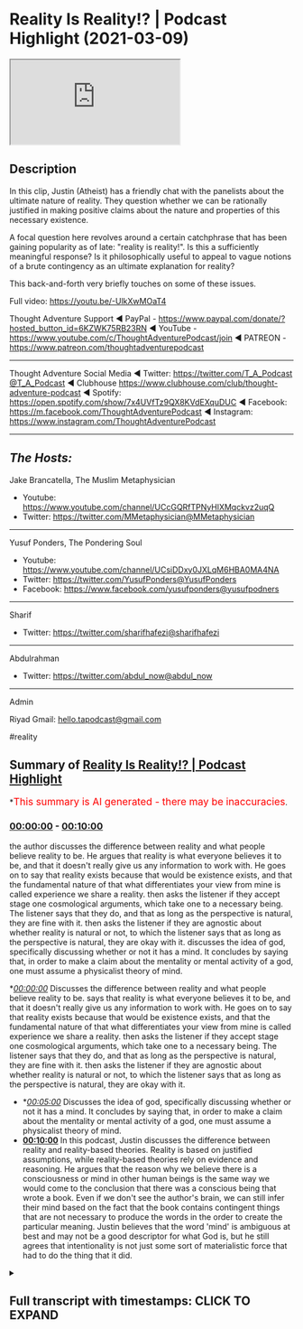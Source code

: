 # Reality Is Reality!? | Podcast Highlight (2021-03-09)

<iframe loading='lazy' src='https://www.youtube.com/embed/KRuUq0dCrmA'></iframe>

## Description

In this clip, Justin (Atheist) has a friendly chat with the panelists about the ultimate nature of reality. They question whether we can be rationally justified in making positive claims about the nature and properties of this necessary existence.

A focal question here revolves around a certain catchphrase that has been gaining popularity as of late: "reality is reality!". Is this a sufficiently meaningful response? Is it philosophically useful to appeal to vague notions of a brute contingency as an ultimate explanation for reality?

This back-and-forth very  briefly touches on some of these issues.

Full video: https://youtu.be/-UlkXwMOaT4 

Thought Adventure Support
◄ PayPal - https://www.paypal.com/donate/?hosted_button_id=6KZWK75RB23RN 
◄ YouTube - https://www.youtube.com/c/ThoughtAdventurePodcast/join
◄ PATREON - https://www.patreon.com/thoughtadventurepodcast
____________________________________________________________________

Thought Adventure Social Media
◄ Twitter: https://twitter.com/T_A_Podcast​​@T_A_Podcast
◄ Clubhouse https://www.clubhouse.com/club/thought-adventure-podcast
◄ Spotify: https://open.spotify.com/show/7x4UVfTz9QX8KVdEXquDUC
◄ Facebook: https://m.facebook.com/ThoughtAdventurePodcast
◄ Instagram: https://www.instagram.com/ThoughtAdventurePodcast​

----------------------------------------------------------------

*The Hosts:*
-------------------
Jake Brancatella, The Muslim Metaphysician

- Youtube: https://www.youtube.com/channel/UCcGQRfTPNyHlXMqckvz2uqQ
- Twitter:  https://twitter.com/MMetaphysician​​@MMetaphysician

-------------------

Yusuf Ponders, The Pondering Soul

- Youtube: https://www.youtube.com/channel/UCsiDDxy0JXLqM6HBA0MA4NA
- Twitter: https://twitter.com/YusufPonders​​@YusufPonders
- Facebook: https://www.facebook.com/yusufponders​@yusufpodners

-------------------

Sharif

- Twitter: https://twitter.com/sharifhafezi​​@sharifhafezi

-------------------

Abdulrahman

- Twitter: https://twitter.com/abdul_now​@abdul_now

-------------------

Admin

Riyad 
Gmail: hello.tapodcast@gmail.com


#reality

## Summary of [Reality Is Reality!? | Podcast Highlight](https://www.youtube.com/watch?v=KRuUq0dCrmA)


*<span style="color:red; font-size:125%">This summary is AI generated - there may be inaccuracies</span>.

### [00:00:00](https://www.youtube.com/watch?v=KRuUq0dCrmA&t=0) - [00:10:00](https://www.youtube.com/watch?v=KRuUq0dCrmA&t=600)

 the author discusses the difference between reality and what people believe reality to be. He argues that reality is what everyone believes it to be, and that it doesn't really give us any information to work with. He goes on to say that reality exists because that would be existence exists, and that the fundamental nature of that what differentiates your view from mine is called experience we share a reality. then asks the listener if they accept stage one cosmological arguments, which take one to a necessary being. The listener says that they do, and that as long as the perspective is natural, they are fine with it. then asks the listener if they are agnostic about whether reality is natural or not, to which the listener says that as long as the perspective is natural, they are okay with it.
 discusses the idea of god, specifically discussing whether or not it has a mind. It concludes by saying that, in order to make a claim about the mentality or mental activity of a god, one must assume a physicalist theory of mind.

**[00:00:00](https://www.youtube.com/watch?v=KRuUq0dCrmA&t=0)* Discusses the difference between reality and what people believe reality to be. says that reality is what everyone believes it to be, and that it doesn't really give us any information to work with. He goes on to say that reality exists because that would be existence exists, and that the fundamental nature of that what differentiates your view from mine is called experience we share a reality. then asks the listener if they accept stage one cosmological arguments, which take one to a necessary being. The listener says that they do, and that as long as the perspective is natural, they are fine with it. then asks the listener if they are agnostic about whether reality is natural or not, to which the listener says that as long as the perspective is natural, they are okay with it.
* **[00:05:00](https://www.youtube.com/watch?v=KRuUq0dCrmA&t=300)* Discusses the idea of god, specifically discussing whether or not it has a mind. It concludes by saying that, in order to make a claim about the mentality or mental activity of a god, one must assume a physicalist theory of mind.
* **[00:10:00](https://www.youtube.com/watch?v=KRuUq0dCrmA&t=600)** In this podcast, Justin discusses the difference between reality and reality-based theories. Reality is based on justified assumptions, while reality-based theories rely on evidence and reasoning. He argues that the reason why we believe there is a consciousness or mind in other human beings is the same way we would come to the conclusion that there was a conscious being that wrote a book. Even if we don't see the author's brain, we can still infer their mind based on the fact that the book contains contingent things that are not necessary to produce the words in the order to create the particular meaning. Justin believes that the word 'mind' is ambiguous at best and may not be a good descriptor for what God is, but he still agrees that intentionality is not just some sort of materialistic force that had to do the thing that it did.

<details><summary><h2>Full transcript with timestamps: CLICK TO EXPAND</h2></summary>

[0:00:10](https://youtu.be/KRuUq0dCrmA?t=10) i guess the point is justin the theist  
[0:00:12](https://youtu.be/KRuUq0dCrmA?t=12) believes in a reality  
[0:00:13](https://youtu.be/KRuUq0dCrmA?t=13) you believe in a reality too so the  
[0:00:15](https://youtu.be/KRuUq0dCrmA?t=15) label reality is quite meaningless i  
[0:00:17](https://youtu.be/KRuUq0dCrmA?t=17) mean  
[0:00:17](https://youtu.be/KRuUq0dCrmA?t=17) we're talking about what the nature of  
[0:00:18](https://youtu.be/KRuUq0dCrmA?t=18) reality is if you're saying reality is  
[0:00:21](https://youtu.be/KRuUq0dCrmA?t=21) what  
[0:00:21](https://youtu.be/KRuUq0dCrmA?t=21) while we agree well we can get very  
[0:00:24](https://youtu.be/KRuUq0dCrmA?t=24) conversation about what what makes god  
[0:00:28](https://youtu.be/KRuUq0dCrmA?t=28) like what what are the  
[0:00:29](https://youtu.be/KRuUq0dCrmA?t=29) compartmentalization like what are  
[0:00:31](https://youtu.be/KRuUq0dCrmA?t=31) what contains what god is  
[0:00:35](https://youtu.be/KRuUq0dCrmA?t=35) well it contains what your reality is  
[0:00:37](https://youtu.be/KRuUq0dCrmA?t=37) like we can't break this down anymore  
[0:00:39](https://youtu.be/KRuUq0dCrmA?t=39) we're already at the most fundamental  
[0:00:40](https://youtu.be/KRuUq0dCrmA?t=40) level  
[0:00:41](https://youtu.be/KRuUq0dCrmA?t=41) so it would be irrelevant for me to keep  
[0:00:43](https://youtu.be/KRuUq0dCrmA?t=43) asking you questions about what makes up  
[0:00:45](https://youtu.be/KRuUq0dCrmA?t=45) that or  
[0:00:45](https://youtu.be/KRuUq0dCrmA?t=45) what makes up that so that's what i'm  
[0:00:48](https://youtu.be/KRuUq0dCrmA?t=48) saying with reality there is no more  
[0:00:50](https://youtu.be/KRuUq0dCrmA?t=50) breaking it down that is it  
[0:00:52](https://youtu.be/KRuUq0dCrmA?t=52) are you are you like are you saying that  
[0:00:54](https://youtu.be/KRuUq0dCrmA?t=54) you're agnostic about what reality is it  
[0:00:56](https://youtu.be/KRuUq0dCrmA?t=56) could be god it could be otherwise in  
[0:00:58](https://youtu.be/KRuUq0dCrmA?t=58) that reality it could be totally wrong  
[0:01:00](https://youtu.be/KRuUq0dCrmA?t=60) you guys could be right no but it's not  
[0:01:02](https://youtu.be/KRuUq0dCrmA?t=62) that you're right or wrong you're it's  
[0:01:03](https://youtu.be/KRuUq0dCrmA?t=63) that you're not really making a positive  
[0:01:05](https://youtu.be/KRuUq0dCrmA?t=65) claim because the word reality  
[0:01:06](https://youtu.be/KRuUq0dCrmA?t=66) isn't really useful as and it doesn't  
[0:01:09](https://youtu.be/KRuUq0dCrmA?t=69) really give us any information to work  
[0:01:11](https://youtu.be/KRuUq0dCrmA?t=71) with  
[0:01:12](https://youtu.be/KRuUq0dCrmA?t=72) it's reality everybody believes reality  
[0:01:14](https://youtu.be/KRuUq0dCrmA?t=74) exists but what  
[0:01:16](https://youtu.be/KRuUq0dCrmA?t=76) what's the nature of the reality you're  
[0:01:17](https://youtu.be/KRuUq0dCrmA?t=77) talking about i don't even get the  
[0:01:19](https://youtu.be/KRuUq0dCrmA?t=79) question  
[0:01:20](https://youtu.be/KRuUq0dCrmA?t=80) reality exists because that would be  
[0:01:22](https://youtu.be/KRuUq0dCrmA?t=82) existence exists  
[0:01:23](https://youtu.be/KRuUq0dCrmA?t=83) okay fine so there is existence and we  
[0:01:25](https://youtu.be/KRuUq0dCrmA?t=85) agree but what we're talking about is  
[0:01:27](https://youtu.be/KRuUq0dCrmA?t=87) the fundamental nature of that what  
[0:01:29](https://youtu.be/KRuUq0dCrmA?t=89) differentiates your view  
[0:01:31](https://youtu.be/KRuUq0dCrmA?t=91) from mine that's called experience we  
[0:01:34](https://youtu.be/KRuUq0dCrmA?t=94) share a reality we have different  
[0:01:35](https://youtu.be/KRuUq0dCrmA?t=95) experiences  
[0:01:36](https://youtu.be/KRuUq0dCrmA?t=96) no he's asking what's the ontological  
[0:01:38](https://youtu.be/KRuUq0dCrmA?t=98) difference  
[0:01:39](https://youtu.be/KRuUq0dCrmA?t=99) yeah what you're describing so what  
[0:01:42](https://youtu.be/KRuUq0dCrmA?t=102) you're describing that's different  
[0:01:45](https://youtu.be/KRuUq0dCrmA?t=105) it seems like you're saying you're it  
[0:01:46](https://youtu.be/KRuUq0dCrmA?t=106) seems like you're giving an ultimate  
[0:01:48](https://youtu.be/KRuUq0dCrmA?t=108) ultimate account i know you're not being  
[0:01:50](https://youtu.be/KRuUq0dCrmA?t=110) detailed about it but you're saying just  
[0:01:52](https://youtu.be/KRuUq0dCrmA?t=112) the ultimate uh explanation for what  
[0:01:55](https://youtu.be/KRuUq0dCrmA?t=115) exists or for contingent  
[0:01:57](https://youtu.be/KRuUq0dCrmA?t=117) reality is reality and i think  
[0:02:00](https://youtu.be/KRuUq0dCrmA?t=120) being charitable uh to you and sure i  
[0:02:03](https://youtu.be/KRuUq0dCrmA?t=123) would interpret that as like you're  
[0:02:04](https://youtu.be/KRuUq0dCrmA?t=124) saying there is a fundamental layer of  
[0:02:07](https://youtu.be/KRuUq0dCrmA?t=127) reality that  
[0:02:08](https://youtu.be/KRuUq0dCrmA?t=128) accounts for reality uh  
[0:02:11](https://youtu.be/KRuUq0dCrmA?t=131) i think i mean that would be a better  
[0:02:12](https://youtu.be/KRuUq0dCrmA?t=132) interpretation reality is reality though  
[0:02:16](https://youtu.be/KRuUq0dCrmA?t=136) but that's the point that's that's  
[0:02:17](https://youtu.be/KRuUq0dCrmA?t=137) exactly why the word reality isn't very  
[0:02:19](https://youtu.be/KRuUq0dCrmA?t=139) useful here i don't know what you mean  
[0:02:20](https://youtu.be/KRuUq0dCrmA?t=140) by it  
[0:02:21](https://youtu.be/KRuUq0dCrmA?t=141) do you just mean like the the material  
[0:02:24](https://youtu.be/KRuUq0dCrmA?t=144) world  
[0:02:25](https://youtu.be/KRuUq0dCrmA?t=145) no the material world is what's  
[0:02:27](https://youtu.be/KRuUq0dCrmA?t=147) contained within reality  
[0:02:29](https://youtu.be/KRuUq0dCrmA?t=149) like for example if we were to talk  
[0:02:30](https://youtu.be/KRuUq0dCrmA?t=150) about the universe well every  
[0:02:32](https://youtu.be/KRuUq0dCrmA?t=152) most people believe and i disagree with  
[0:02:34](https://youtu.be/KRuUq0dCrmA?t=154) it that everything is the universe  
[0:02:36](https://youtu.be/KRuUq0dCrmA?t=156) that this table is part of the universe  
[0:02:39](https://youtu.be/KRuUq0dCrmA?t=159) i would disagree  
[0:02:40](https://youtu.be/KRuUq0dCrmA?t=160) this table that the phone's sitting on  
[0:02:43](https://youtu.be/KRuUq0dCrmA?t=163) is  
[0:02:44](https://youtu.be/KRuUq0dCrmA?t=164) a containment of the universe the  
[0:02:46](https://youtu.be/KRuUq0dCrmA?t=166) universe  
[0:02:47](https://youtu.be/KRuUq0dCrmA?t=167) if i was to walk into a room and go to a  
[0:02:49](https://youtu.be/KRuUq0dCrmA?t=169) bookshelf  
[0:02:50](https://youtu.be/KRuUq0dCrmA?t=170) and pick up a book i'm not going to say  
[0:02:52](https://youtu.be/KRuUq0dCrmA?t=172) that i'm going to read the room  
[0:02:53](https://youtu.be/KRuUq0dCrmA?t=173) i'm going to say i'm going to read the  
[0:02:54](https://youtu.be/KRuUq0dCrmA?t=174) book because the book was not part of  
[0:02:56](https://youtu.be/KRuUq0dCrmA?t=176) the room  
[0:02:57](https://youtu.be/KRuUq0dCrmA?t=177) the book and the table are both within  
[0:03:00](https://youtu.be/KRuUq0dCrmA?t=180) the universe or within the room  
[0:03:02](https://youtu.be/KRuUq0dCrmA?t=182) and the universe is within reality  
[0:03:06](https://youtu.be/KRuUq0dCrmA?t=186) yeah now now i know what the room is but  
[0:03:08](https://youtu.be/KRuUq0dCrmA?t=188) what's reality  
[0:03:11](https://youtu.be/KRuUq0dCrmA?t=191) existence so do but then that's because  
[0:03:14](https://youtu.be/KRuUq0dCrmA?t=194) reality is sort of synonymous with  
[0:03:16](https://youtu.be/KRuUq0dCrmA?t=196) existence so then this becomes a  
[0:03:18](https://youtu.be/KRuUq0dCrmA?t=198) tautology again i i just don't get it  
[0:03:20](https://youtu.be/KRuUq0dCrmA?t=200) yeah because you can't break it down  
[0:03:22](https://youtu.be/KRuUq0dCrmA?t=202) anymore and that's what i've said  
[0:03:23](https://youtu.be/KRuUq0dCrmA?t=203) multiple times and we're still here  
[0:03:24](https://youtu.be/KRuUq0dCrmA?t=204) trying to break it down  
[0:03:26](https://youtu.be/KRuUq0dCrmA?t=206) i don't know but the point is you  
[0:03:27](https://youtu.be/KRuUq0dCrmA?t=207) haven't given any kind of useful  
[0:03:29](https://youtu.be/KRuUq0dCrmA?t=209) information  
[0:03:30](https://youtu.be/KRuUq0dCrmA?t=210) to break down you're just you're just  
[0:03:32](https://youtu.be/KRuUq0dCrmA?t=212) saying is it space and time  
[0:03:34](https://youtu.be/KRuUq0dCrmA?t=214) do you mean no no no space space time  
[0:03:37](https://youtu.be/KRuUq0dCrmA?t=217) and matter  
[0:03:38](https://youtu.be/KRuUq0dCrmA?t=218) and experience derives from reality  
[0:03:40](https://youtu.be/KRuUq0dCrmA?t=220) which is the uncaused cause the very  
[0:03:42](https://youtu.be/KRuUq0dCrmA?t=222) fundamental  
[0:03:43](https://youtu.be/KRuUq0dCrmA?t=223) the fundamental thing the causal  
[0:03:45](https://youtu.be/KRuUq0dCrmA?t=225) principle is reality  
[0:03:46](https://youtu.be/KRuUq0dCrmA?t=226) okay perfect so you agree in a necessary  
[0:03:48](https://youtu.be/KRuUq0dCrmA?t=228) foundation of reality so  
[0:03:50](https://youtu.be/KRuUq0dCrmA?t=230) let's just cut to the chase you accept  
[0:03:53](https://youtu.be/KRuUq0dCrmA?t=233) stage one cosmological arguments there  
[0:03:55](https://youtu.be/KRuUq0dCrmA?t=235) is a necessary foundation of reality  
[0:03:58](https://youtu.be/KRuUq0dCrmA?t=238) now can we ask any questions about that  
[0:04:01](https://youtu.be/KRuUq0dCrmA?t=241) nature or are you are you are you saying  
[0:04:03](https://youtu.be/KRuUq0dCrmA?t=243) there is a  
[0:04:04](https://youtu.be/KRuUq0dCrmA?t=244) fundamental nature of reality but i  
[0:04:06](https://youtu.be/KRuUq0dCrmA?t=246) can't say anything about it i just don't  
[0:04:08](https://youtu.be/KRuUq0dCrmA?t=248) know what it is  
[0:04:08](https://youtu.be/KRuUq0dCrmA?t=248) well i i i'm not you said before okay so  
[0:04:11](https://youtu.be/KRuUq0dCrmA?t=251) we've already accepted the  
[0:04:13](https://youtu.be/KRuUq0dCrmA?t=253) the kalam is that what you said stage  
[0:04:16](https://youtu.be/KRuUq0dCrmA?t=256) one which is basically takes you  
[0:04:18](https://youtu.be/KRuUq0dCrmA?t=258) to a necessary being basically necessary  
[0:04:20](https://youtu.be/KRuUq0dCrmA?t=260) existence doesn't have to be god  
[0:04:22](https://youtu.be/KRuUq0dCrmA?t=262) stage two stage two of these arguments  
[0:04:25](https://youtu.be/KRuUq0dCrmA?t=265) is when we ask  
[0:04:26](https://youtu.be/KRuUq0dCrmA?t=266) further questions and try to identify  
[0:04:28](https://youtu.be/KRuUq0dCrmA?t=268) whether it's god or not but  
[0:04:30](https://youtu.be/KRuUq0dCrmA?t=270) so you accept stage one cosmological  
[0:04:31](https://youtu.be/KRuUq0dCrmA?t=271) arguments and  
[0:04:33](https://youtu.be/KRuUq0dCrmA?t=273) you're saying there is a fundamental  
[0:04:34](https://youtu.be/KRuUq0dCrmA?t=274) nature now i think the next question  
[0:04:35](https://youtu.be/KRuUq0dCrmA?t=275) would be can we say  
[0:04:37](https://youtu.be/KRuUq0dCrmA?t=277) anything about that fundamental nature  
[0:04:38](https://youtu.be/KRuUq0dCrmA?t=278) of reality is it natural  
[0:04:41](https://youtu.be/KRuUq0dCrmA?t=281) you don't think so you're so are you are  
[0:04:43](https://youtu.be/KRuUq0dCrmA?t=283) you are you agnostic about it in the  
[0:04:45](https://youtu.be/KRuUq0dCrmA?t=285) sense that it could  
[0:04:46](https://youtu.be/KRuUq0dCrmA?t=286) literally be god or something natural or  
[0:04:49](https://youtu.be/KRuUq0dCrmA?t=289) just literally anything um yes  
[0:04:52](https://youtu.be/KRuUq0dCrmA?t=292) as long as as long as the perspective  
[0:05:02](https://youtu.be/KRuUq0dCrmA?t=302) certain things about it yeah because  
[0:05:04](https://youtu.be/KRuUq0dCrmA?t=304) because sharif is asking him whether it  
[0:05:06](https://youtu.be/KRuUq0dCrmA?t=306) could be a trinity and he said no so i  
[0:05:08](https://youtu.be/KRuUq0dCrmA?t=308) guess you can say certain things about  
[0:05:09](https://youtu.be/KRuUq0dCrmA?t=309) it  
[0:05:10](https://youtu.be/KRuUq0dCrmA?t=310) i mean even in the negative sense in the  
[0:05:12](https://youtu.be/KRuUq0dCrmA?t=312) negative yeah in a positive sense you  
[0:05:14](https://youtu.be/KRuUq0dCrmA?t=314) could say that yeah in the negative  
[0:05:16](https://youtu.be/KRuUq0dCrmA?t=316) sense you could say it couldn't be this  
[0:05:17](https://youtu.be/KRuUq0dCrmA?t=317) because of this reason you can rule  
[0:05:19](https://youtu.be/KRuUq0dCrmA?t=319) things out polytheism yeah you can rule  
[0:05:21](https://youtu.be/KRuUq0dCrmA?t=321) any polytheistic  
[0:05:23](https://youtu.be/KRuUq0dCrmA?t=323) or tri-theistic or trinitarian view  
[0:05:26](https://youtu.be/KRuUq0dCrmA?t=326) of a god you can rule those out right  
[0:05:28](https://youtu.be/KRuUq0dCrmA?t=328) out of the way  
[0:05:32](https://youtu.be/KRuUq0dCrmA?t=332) well let me give you a positive claim  
[0:05:33](https://youtu.be/KRuUq0dCrmA?t=333) that you would agree with  
[0:05:35](https://youtu.be/KRuUq0dCrmA?t=335) it is  
[0:05:38](https://youtu.be/KRuUq0dCrmA?t=338) it has causal power that's a positive  
[0:05:40](https://youtu.be/KRuUq0dCrmA?t=340) claim would you agree that it has causal  
[0:05:42](https://youtu.be/KRuUq0dCrmA?t=342) power  
[0:05:42](https://youtu.be/KRuUq0dCrmA?t=342) it has causal power the ability  
[0:05:46](https://youtu.be/KRuUq0dCrmA?t=346) or at least not power to sustain the  
[0:05:48](https://youtu.be/KRuUq0dCrmA?t=348) world because it is the foundation  
[0:05:50](https://youtu.be/KRuUq0dCrmA?t=350) yes yes yes yes that is we can say some  
[0:05:53](https://youtu.be/KRuUq0dCrmA?t=353) things right so it  
[0:05:54](https://youtu.be/KRuUq0dCrmA?t=354) has causal power it has it's source of  
[0:05:57](https://youtu.be/KRuUq0dCrmA?t=357) power  
[0:05:59](https://youtu.be/KRuUq0dCrmA?t=359) right so we can make some positive  
[0:06:01](https://youtu.be/KRuUq0dCrmA?t=361) claims about it now i think  
[0:06:03](https://youtu.be/KRuUq0dCrmA?t=363) the fundamental question here will be  
[0:06:06](https://youtu.be/KRuUq0dCrmA?t=366) how far can we go not far enough to say  
[0:06:10](https://youtu.be/KRuUq0dCrmA?t=370) that there's a  
[0:06:11](https://youtu.be/KRuUq0dCrmA?t=371) mind that exists outside of a physical  
[0:06:13](https://youtu.be/KRuUq0dCrmA?t=373) brain how far  
[0:06:15](https://youtu.be/KRuUq0dCrmA?t=375) how far do you need to go to say that  
[0:06:17](https://youtu.be/KRuUq0dCrmA?t=377) there are other minds i know you don't  
[0:06:19](https://youtu.be/KRuUq0dCrmA?t=379) like this question but  
[0:06:20](https://youtu.be/KRuUq0dCrmA?t=380) because um there are other minds i  
[0:06:22](https://youtu.be/KRuUq0dCrmA?t=382) thought we were talking about god  
[0:06:24](https://youtu.be/KRuUq0dCrmA?t=384) no because the question is related  
[0:06:26](https://youtu.be/KRuUq0dCrmA?t=386) you're saying you can't make a claim  
[0:06:28](https://youtu.be/KRuUq0dCrmA?t=388) about it that it has  
[0:06:29](https://youtu.be/KRuUq0dCrmA?t=389) a mind because for some reason we  
[0:06:32](https://youtu.be/KRuUq0dCrmA?t=392) couldn't possibly investigate that  
[0:06:34](https://youtu.be/KRuUq0dCrmA?t=394) but by that same logic you couldn't  
[0:06:36](https://youtu.be/KRuUq0dCrmA?t=396) investigate whether i had a mind  
[0:06:38](https://youtu.be/KRuUq0dCrmA?t=398) but yeah but now we're shifting the goal  
[0:06:39](https://youtu.be/KRuUq0dCrmA?t=399) post now i'm talking about something  
[0:06:41](https://youtu.be/KRuUq0dCrmA?t=401) else  
[0:06:41](https://youtu.be/KRuUq0dCrmA?t=401) no i'm just i'm just it's the stage so  
[0:06:44](https://youtu.be/KRuUq0dCrmA?t=404) if you you can  
[0:06:45](https://youtu.be/KRuUq0dCrmA?t=405) for example if it's possible to  
[0:06:47](https://youtu.be/KRuUq0dCrmA?t=407) acknowledge the existence of other minds  
[0:06:49](https://youtu.be/KRuUq0dCrmA?t=409) i i'm a mind then yeah that's the  
[0:06:52](https://youtu.be/KRuUq0dCrmA?t=412) necessary step in order to be able to  
[0:06:54](https://youtu.be/KRuUq0dCrmA?t=414) even say  
[0:06:55](https://youtu.be/KRuUq0dCrmA?t=415) that there's this ultimate mind do you  
[0:06:57](https://youtu.be/KRuUq0dCrmA?t=417) do you have a  
[0:06:58](https://youtu.be/KRuUq0dCrmA?t=418) guess what i'm asking justin just just  
[0:06:59](https://youtu.be/KRuUq0dCrmA?t=419) to clarify just to clarify what i'm  
[0:07:01](https://youtu.be/KRuUq0dCrmA?t=421) asking basically is  
[0:07:02](https://youtu.be/KRuUq0dCrmA?t=422) what is it about this fundamental layer  
[0:07:05](https://youtu.be/KRuUq0dCrmA?t=425) of reality  
[0:07:07](https://youtu.be/KRuUq0dCrmA?t=427) that uh is so different about  
[0:07:10](https://youtu.be/KRuUq0dCrmA?t=430) uh that is so different in the sense  
[0:07:13](https://youtu.be/KRuUq0dCrmA?t=433) that we couldn't possibly  
[0:07:15](https://youtu.be/KRuUq0dCrmA?t=435) attribute a mind to it while you could  
[0:07:17](https://youtu.be/KRuUq0dCrmA?t=437) attribute a mind to me it's the brain  
[0:07:19](https://youtu.be/KRuUq0dCrmA?t=439) yes you have a physical brain we have  
[0:07:22](https://youtu.be/KRuUq0dCrmA?t=442) never ever demonstrated a mind existing  
[0:07:24](https://youtu.be/KRuUq0dCrmA?t=444) outside of a physical brain  
[0:07:26](https://youtu.be/KRuUq0dCrmA?t=446) of some sort justice  
[0:07:29](https://youtu.be/KRuUq0dCrmA?t=449) justin did you come to the conclusion  
[0:07:30](https://youtu.be/KRuUq0dCrmA?t=450) that abdulrahman is a physical brain and  
[0:07:32](https://youtu.be/KRuUq0dCrmA?t=452) therefore a mind because you saw his  
[0:07:33](https://youtu.be/KRuUq0dCrmA?t=453) brain  
[0:07:34](https://youtu.be/KRuUq0dCrmA?t=454) i'm agnostic on that  
[0:07:37](https://youtu.be/KRuUq0dCrmA?t=457) but you have to assume a physicalist  
[0:07:40](https://youtu.be/KRuUq0dCrmA?t=460) theory of mind in order  
[0:07:41](https://youtu.be/KRuUq0dCrmA?t=461) to actually definitively make the claim  
[0:07:43](https://youtu.be/KRuUq0dCrmA?t=463) that something with the mind has to have  
[0:07:45](https://youtu.be/KRuUq0dCrmA?t=465) a brain i mean no but i'm not  
[0:07:48](https://youtu.be/KRuUq0dCrmA?t=468) so so i'm not making a positive claim in  
[0:07:51](https://youtu.be/KRuUq0dCrmA?t=471) the sense that that is true i'm saying  
[0:07:52](https://youtu.be/KRuUq0dCrmA?t=472) that using induction  
[0:07:54](https://youtu.be/KRuUq0dCrmA?t=474) all that we've ever been able to do is  
[0:07:56](https://youtu.be/KRuUq0dCrmA?t=476) see that  
[0:07:57](https://youtu.be/KRuUq0dCrmA?t=477) minds exist within physical brains at  
[0:07:59](https://youtu.be/KRuUq0dCrmA?t=479) the intelligence level that we're  
[0:08:00](https://youtu.be/KRuUq0dCrmA?t=480) speaking of right now  
[0:08:01](https://youtu.be/KRuUq0dCrmA?t=481) we could say plants you know there's  
[0:08:03](https://youtu.be/KRuUq0dCrmA?t=483) certain trees that stop growing acorns  
[0:08:05](https://youtu.be/KRuUq0dCrmA?t=485) when they have an infestation of  
[0:08:06](https://youtu.be/KRuUq0dCrmA?t=486) squirrels to get the squirrels to go  
[0:08:08](https://youtu.be/KRuUq0dCrmA?t=488) away  
[0:08:08](https://youtu.be/KRuUq0dCrmA?t=488) they move to other trees and then they  
[0:08:10](https://youtu.be/KRuUq0dCrmA?t=490) start growing stuff again they don't  
[0:08:11](https://youtu.be/KRuUq0dCrmA?t=491) have a physical  
[0:08:12](https://youtu.be/KRuUq0dCrmA?t=492) brain but when we're talking about an  
[0:08:14](https://youtu.be/KRuUq0dCrmA?t=494) intelligence of some sort like  
[0:08:16](https://youtu.be/KRuUq0dCrmA?t=496) like we have or something that would be  
[0:08:17](https://youtu.be/KRuUq0dCrmA?t=497) more intelligent than us  
[0:08:19](https://youtu.be/KRuUq0dCrmA?t=499) as an i.e a god i've never seen a brain  
[0:08:23](https://youtu.be/KRuUq0dCrmA?t=503) out or a mind outside of a physical  
[0:08:25](https://youtu.be/KRuUq0dCrmA?t=505) brain no i'm  
[0:08:26](https://youtu.be/KRuUq0dCrmA?t=506) see i'm not trying to argue like about  
[0:08:28](https://youtu.be/KRuUq0dCrmA?t=508) like the philosophy of mind with you and  
[0:08:30](https://youtu.be/KRuUq0dCrmA?t=510) how we come to these conclusions i'm  
[0:08:31](https://youtu.be/KRuUq0dCrmA?t=511) trying to say in order to  
[0:08:32](https://youtu.be/KRuUq0dCrmA?t=512) to to say what you're saying you have to  
[0:08:35](https://youtu.be/KRuUq0dCrmA?t=515) assume  
[0:08:36](https://youtu.be/KRuUq0dCrmA?t=516) i okay not assume in the sense that you  
[0:08:38](https://youtu.be/KRuUq0dCrmA?t=518) don't have reasons for it but you have  
[0:08:39](https://youtu.be/KRuUq0dCrmA?t=519) to  
[0:08:40](https://youtu.be/KRuUq0dCrmA?t=520) bring to the table a physicalist  
[0:08:42](https://youtu.be/KRuUq0dCrmA?t=522) reductionist theory of mind  
[0:08:44](https://youtu.be/KRuUq0dCrmA?t=524) that you know says that only things with  
[0:08:48](https://youtu.be/KRuUq0dCrmA?t=528) brains can have  
[0:08:49](https://youtu.be/KRuUq0dCrmA?t=529) minds right that's your line of  
[0:08:51](https://youtu.be/KRuUq0dCrmA?t=531) reasoning  
[0:08:52](https://youtu.be/KRuUq0dCrmA?t=532) which is the reason you're saying we  
[0:08:54](https://youtu.be/KRuUq0dCrmA?t=534) can't say anything  
[0:08:55](https://youtu.be/KRuUq0dCrmA?t=535) with regard to the mentality or the  
[0:08:58](https://youtu.be/KRuUq0dCrmA?t=538) mental activity of  
[0:09:00](https://youtu.be/KRuUq0dCrmA?t=540) the fundamental nature of reality but if  
[0:09:02](https://youtu.be/KRuUq0dCrmA?t=542) i have a different  
[0:09:03](https://youtu.be/KRuUq0dCrmA?t=543) understanding or if i come from with  
[0:09:05](https://youtu.be/KRuUq0dCrmA?t=545) from from a different  
[0:09:07](https://youtu.be/KRuUq0dCrmA?t=547) philosophy of mind then  
[0:09:10](https://youtu.be/KRuUq0dCrmA?t=550) maybe i could say something else maybe  
[0:09:12](https://youtu.be/KRuUq0dCrmA?t=552) based on the criteria that i put  
[0:09:14](https://youtu.be/KRuUq0dCrmA?t=554) for what counts for something that has  
[0:09:16](https://youtu.be/KRuUq0dCrmA?t=556) mental activity  
[0:09:17](https://youtu.be/KRuUq0dCrmA?t=557) is very different from your physicalist  
[0:09:19](https://youtu.be/KRuUq0dCrmA?t=559) account and on that basis i can make a  
[0:09:21](https://youtu.be/KRuUq0dCrmA?t=561) claim  
[0:09:22](https://youtu.be/KRuUq0dCrmA?t=562) about the fundamental age of reality  
[0:09:24](https://youtu.be/KRuUq0dCrmA?t=564) maybe sure but how much more baggage  
[0:09:26](https://youtu.be/KRuUq0dCrmA?t=566) does your view  
[0:09:27](https://youtu.be/KRuUq0dCrmA?t=567) come compared to mine um but with that  
[0:09:31](https://youtu.be/KRuUq0dCrmA?t=571) that's both bag and we both have baggage  
[0:09:32](https://youtu.be/KRuUq0dCrmA?t=572) you're coming with the physical  
[0:09:34](https://youtu.be/KRuUq0dCrmA?t=574) understanding  
[0:09:34](https://youtu.be/KRuUq0dCrmA?t=574) i'm coming with my question my question  
[0:09:36](https://youtu.be/KRuUq0dCrmA?t=576) wasn't does does our  
[0:09:38](https://youtu.be/KRuUq0dCrmA?t=578) claims have baggage i said how much more  
[0:09:40](https://youtu.be/KRuUq0dCrmA?t=580) baggage does yours come  
[0:09:42](https://youtu.be/KRuUq0dCrmA?t=582) so how are you defining baggage here how  
[0:09:44](https://youtu.be/KRuUq0dCrmA?t=584) are using baggage  
[0:09:45](https://youtu.be/KRuUq0dCrmA?t=585) extra extra presuppositions or extra  
[0:09:47](https://youtu.be/KRuUq0dCrmA?t=587) things that we need to investigate  
[0:09:49](https://youtu.be/KRuUq0dCrmA?t=589) oh yeah i wouldn't want any of those i  
[0:09:50](https://youtu.be/KRuUq0dCrmA?t=590) mean in the sense that i wouldn't want  
[0:09:52](https://youtu.be/KRuUq0dCrmA?t=592) any assumptions that couldn't possibly  
[0:09:54](https://youtu.be/KRuUq0dCrmA?t=594) be justified what i'm saying is  
[0:09:56](https://youtu.be/KRuUq0dCrmA?t=596) whatever claims i'm gonna make need to  
[0:09:57](https://youtu.be/KRuUq0dCrmA?t=597) be justifiable claims so i agree that we  
[0:09:59](https://youtu.be/KRuUq0dCrmA?t=599) shouldn't  
[0:10:00](https://youtu.be/KRuUq0dCrmA?t=600) come with baggage in the sense that we  
[0:10:02](https://youtu.be/KRuUq0dCrmA?t=602) bring forward  
[0:10:03](https://youtu.be/KRuUq0dCrmA?t=603) unjustified assumptions what i'm saying  
[0:10:05](https://youtu.be/KRuUq0dCrmA?t=605) is if i bring  
[0:10:07](https://youtu.be/KRuUq0dCrmA?t=607) if i have a justified philosophy of mind  
[0:10:10](https://youtu.be/KRuUq0dCrmA?t=610) that or theory of mind that allows for  
[0:10:13](https://youtu.be/KRuUq0dCrmA?t=613) me to  
[0:10:14](https://youtu.be/KRuUq0dCrmA?t=614) invest to attribute uh a  
[0:10:18](https://youtu.be/KRuUq0dCrmA?t=618) mental activity to something that you  
[0:10:20](https://youtu.be/KRuUq0dCrmA?t=620) couldn't possibly  
[0:10:22](https://youtu.be/KRuUq0dCrmA?t=622) uh uh say the same for  
[0:10:25](https://youtu.be/KRuUq0dCrmA?t=625) because of your physicalist  
[0:10:26](https://youtu.be/KRuUq0dCrmA?t=626) presupposition then then what i'm saying  
[0:10:28](https://youtu.be/KRuUq0dCrmA?t=628) is  
[0:10:29](https://youtu.be/KRuUq0dCrmA?t=629) right now we're coming from different  
[0:10:30](https://youtu.be/KRuUq0dCrmA?t=630) perspectives and i can say more things  
[0:10:33](https://youtu.be/KRuUq0dCrmA?t=633) about uh about the fundamental nature of  
[0:10:35](https://youtu.be/KRuUq0dCrmA?t=635) reality so what all hinges  
[0:10:37](https://youtu.be/KRuUq0dCrmA?t=637) on this debate about consciousness and  
[0:10:39](https://youtu.be/KRuUq0dCrmA?t=639) philosophy of mind  
[0:10:41](https://youtu.be/KRuUq0dCrmA?t=641) justin i think the issue that you're  
[0:10:43](https://youtu.be/KRuUq0dCrmA?t=643) doing is you're trying to say that  
[0:10:44](https://youtu.be/KRuUq0dCrmA?t=644) the reason why i know mind exists is  
[0:10:46](https://youtu.be/KRuUq0dCrmA?t=646) because i see a physical person  
[0:10:49](https://youtu.be/KRuUq0dCrmA?t=649) and what we're saying is something  
[0:10:50](https://youtu.be/KRuUq0dCrmA?t=650) slightly different we're saying the  
[0:10:51](https://youtu.be/KRuUq0dCrmA?t=651) reason why we believe there's a  
[0:10:52](https://youtu.be/KRuUq0dCrmA?t=652) conscious being  
[0:10:54](https://youtu.be/KRuUq0dCrmA?t=654) that's an essay foundation is the same  
[0:10:57](https://youtu.be/KRuUq0dCrmA?t=657) way we would come to the conclusion that  
[0:10:58](https://youtu.be/KRuUq0dCrmA?t=658) there was a conscious being that wrote a  
[0:11:00](https://youtu.be/KRuUq0dCrmA?t=660) book  
[0:11:01](https://youtu.be/KRuUq0dCrmA?t=661) even if though i didn't physically see  
[0:11:02](https://youtu.be/KRuUq0dCrmA?t=662) the person writing the book  
[0:11:04](https://youtu.be/KRuUq0dCrmA?t=664) because what i'm sensing is the fact  
[0:11:06](https://youtu.be/KRuUq0dCrmA?t=666) that these this book  
[0:11:08](https://youtu.be/KRuUq0dCrmA?t=668) contains contingent things that are not  
[0:11:10](https://youtu.be/KRuUq0dCrmA?t=670) necessary to  
[0:11:11](https://youtu.be/KRuUq0dCrmA?t=671) produce the words in the order to create  
[0:11:15](https://youtu.be/KRuUq0dCrmA?t=675) the particular meaning  
[0:11:16](https://youtu.be/KRuUq0dCrmA?t=676) yeah so the words could have been  
[0:11:18](https://youtu.be/KRuUq0dCrmA?t=678) arranged in a  
[0:11:19](https://youtu.be/KRuUq0dCrmA?t=679) potentially infinite number of ways but  
[0:11:22](https://youtu.be/KRuUq0dCrmA?t=682) because it's arranged in this particular  
[0:11:24](https://youtu.be/KRuUq0dCrmA?t=684) way  
[0:11:24](https://youtu.be/KRuUq0dCrmA?t=684) it required somebody to determine it and  
[0:11:27](https://youtu.be/KRuUq0dCrmA?t=687) somebody to  
[0:11:28](https://youtu.be/KRuUq0dCrmA?t=688) have intentionality so in the same way  
[0:11:30](https://youtu.be/KRuUq0dCrmA?t=690) this is what we're saying about the  
[0:11:31](https://youtu.be/KRuUq0dCrmA?t=691) universe  
[0:11:32](https://youtu.be/KRuUq0dCrmA?t=692) we're saying that the universe is a  
[0:11:34](https://youtu.be/KRuUq0dCrmA?t=694) contingent reality which means that it  
[0:11:35](https://youtu.be/KRuUq0dCrmA?t=695) could have been another way  
[0:11:37](https://youtu.be/KRuUq0dCrmA?t=697) it could have been an infinite potential  
[0:11:39](https://youtu.be/KRuUq0dCrmA?t=699) infinite other ways  
[0:11:40](https://youtu.be/KRuUq0dCrmA?t=700) yeah within potentially infinite number  
[0:11:42](https://youtu.be/KRuUq0dCrmA?t=702) of different laws  
[0:11:44](https://youtu.be/KRuUq0dCrmA?t=704) the fact that it has this one out of a  
[0:11:46](https://youtu.be/KRuUq0dCrmA?t=706) number of possibilities  
[0:11:48](https://youtu.be/KRuUq0dCrmA?t=708) means something must have selected it  
[0:11:50](https://youtu.be/KRuUq0dCrmA?t=710) yeah and therefore we're using the same  
[0:11:52](https://youtu.be/KRuUq0dCrmA?t=712) process  
[0:11:54](https://youtu.be/KRuUq0dCrmA?t=714) regards to um uh you know coming to the  
[0:11:57](https://youtu.be/KRuUq0dCrmA?t=717) conclusion that  
[0:11:58](https://youtu.be/KRuUq0dCrmA?t=718) you know consciousness or minds exist in  
[0:12:00](https://youtu.be/KRuUq0dCrmA?t=720) other human beings  
[0:12:01](https://youtu.be/KRuUq0dCrmA?t=721) you know i don't need to like i said if  
[0:12:03](https://youtu.be/KRuUq0dCrmA?t=723) i've got something written on a piece of  
[0:12:04](https://youtu.be/KRuUq0dCrmA?t=724) paper i don't need to turn around and  
[0:12:06](https://youtu.be/KRuUq0dCrmA?t=726) say well i've got to physically see the  
[0:12:07](https://youtu.be/KRuUq0dCrmA?t=727) guy's brain  
[0:12:08](https://youtu.be/KRuUq0dCrmA?t=728) to know that the mind produced that  
[0:12:11](https://youtu.be/KRuUq0dCrmA?t=731) that's not how we  
[0:12:12](https://youtu.be/KRuUq0dCrmA?t=732) come to the conclusion in the same way  
[0:12:14](https://youtu.be/KRuUq0dCrmA?t=734) you know i don't need to  
[0:12:15](https://youtu.be/KRuUq0dCrmA?t=735) physically see you to know that you are  
[0:12:18](https://youtu.be/KRuUq0dCrmA?t=738) in existence that has a mind because i  
[0:12:21](https://youtu.be/KRuUq0dCrmA?t=741) see  
[0:12:21](https://youtu.be/KRuUq0dCrmA?t=741) pixels of you and i know it's not  
[0:12:24](https://youtu.be/KRuUq0dCrmA?t=744) necessary for these pixels to exist  
[0:12:26](https://youtu.be/KRuUq0dCrmA?t=746) and to construct the language so i come  
[0:12:28](https://youtu.be/KRuUq0dCrmA?t=748) to the rational conclusion  
[0:12:30](https://youtu.be/KRuUq0dCrmA?t=750) through uh for rational entailment that  
[0:12:33](https://youtu.be/KRuUq0dCrmA?t=753) you exist and you have a mind  
[0:12:35](https://youtu.be/KRuUq0dCrmA?t=755) so yourself really quickly i think we're  
[0:12:36](https://youtu.be/KRuUq0dCrmA?t=756) gonna have to move on just because i  
[0:12:37](https://youtu.be/KRuUq0dCrmA?t=757) think we've got somebody else on  
[0:12:39](https://youtu.be/KRuUq0dCrmA?t=759) sure and you don't mind i'll let you  
[0:12:42](https://youtu.be/KRuUq0dCrmA?t=762) just  
[0:12:43](https://youtu.be/KRuUq0dCrmA?t=763) add to this um the comment below so i'm  
[0:12:45](https://youtu.be/KRuUq0dCrmA?t=765) going to read it and then just kind of  
[0:12:47](https://youtu.be/KRuUq0dCrmA?t=767) add a little bit to it so by the way the  
[0:12:48](https://youtu.be/KRuUq0dCrmA?t=768) word mind is ambiguous at best  
[0:12:50](https://youtu.be/KRuUq0dCrmA?t=770) it is wrong islamic islamically uh to  
[0:12:53](https://youtu.be/KRuUq0dCrmA?t=773) attribute that  
[0:12:54](https://youtu.be/KRuUq0dCrmA?t=774) to allah subhanahu wa allah does not  
[0:12:56](https://youtu.be/KRuUq0dCrmA?t=776) need  
[0:12:57](https://youtu.be/KRuUq0dCrmA?t=777) to mind things i think or calculate  
[0:12:59](https://youtu.be/KRuUq0dCrmA?t=779) things he already knows everything so  
[0:13:01](https://youtu.be/KRuUq0dCrmA?t=781) when you're thinking of a human mind  
[0:13:03](https://youtu.be/KRuUq0dCrmA?t=783) there's probably a really really good  
[0:13:05](https://youtu.be/KRuUq0dCrmA?t=785) point to kind of acknowledge this  
[0:13:07](https://youtu.be/KRuUq0dCrmA?t=787) the the whole function of a human mind  
[0:13:09](https://youtu.be/KRuUq0dCrmA?t=789) is this processing of  
[0:13:10](https://youtu.be/KRuUq0dCrmA?t=790) thinking through problems and trying to  
[0:13:13](https://youtu.be/KRuUq0dCrmA?t=793) come to under  
[0:13:14](https://youtu.be/KRuUq0dCrmA?t=794) understand things um when we're talking  
[0:13:16](https://youtu.be/KRuUq0dCrmA?t=796) about allah  
[0:13:17](https://youtu.be/KRuUq0dCrmA?t=797) and we're talking about something that  
[0:13:19](https://youtu.be/KRuUq0dCrmA?t=799) is all knowing so there's no  
[0:13:21](https://youtu.be/KRuUq0dCrmA?t=801) um thinking process in the way that we  
[0:13:23](https://youtu.be/KRuUq0dCrmA?t=803) have one  
[0:13:24](https://youtu.be/KRuUq0dCrmA?t=804) um which is awesome yeah yeah yeah  
[0:13:28](https://youtu.be/KRuUq0dCrmA?t=808) and so with this um whether or not the  
[0:13:31](https://youtu.be/KRuUq0dCrmA?t=811) word  
[0:13:32](https://youtu.be/KRuUq0dCrmA?t=812) mind is a is a good descriptor  
[0:13:35](https://youtu.be/KRuUq0dCrmA?t=815) um for what god is um is is is  
[0:13:38](https://youtu.be/KRuUq0dCrmA?t=818) questionable  
[0:13:39](https://youtu.be/KRuUq0dCrmA?t=819) um but yes all i was saying is  
[0:13:42](https://youtu.be/KRuUq0dCrmA?t=822) intentionality that it's not just some  
[0:13:43](https://youtu.be/KRuUq0dCrmA?t=823) sort of materialistic force  
[0:13:45](https://youtu.be/KRuUq0dCrmA?t=825) that had to do the thing that it did  
[0:13:48](https://youtu.be/KRuUq0dCrmA?t=828) yeah because even then that would  
[0:13:49](https://youtu.be/KRuUq0dCrmA?t=829) require an explanation because why did  
[0:13:51](https://youtu.be/KRuUq0dCrmA?t=831) you have to do this as opposed to that  
[0:13:53](https://youtu.be/KRuUq0dCrmA?t=833) so then you rolling into a condition  
[0:13:56](https://youtu.be/KRuUq0dCrmA?t=836) because then you're falling into a  
[0:13:57](https://youtu.be/KRuUq0dCrmA?t=837) contingent being then isn't it  
[0:13:59](https://youtu.be/KRuUq0dCrmA?t=839) you'd have to have some sort of  
[0:14:01](https://youtu.be/KRuUq0dCrmA?t=841) intentionality regardless of that justin  
[0:14:04](https://youtu.be/KRuUq0dCrmA?t=844) i appreciate you coming on really really  
[0:14:06](https://youtu.be/KRuUq0dCrmA?t=846) do yeah um  
[0:14:07](https://youtu.be/KRuUq0dCrmA?t=847) the only thing is because you've agreed  
[0:14:10](https://youtu.be/KRuUq0dCrmA?t=850) that  
[0:14:10](https://youtu.be/KRuUq0dCrmA?t=850) miracles is not irrational or illogical  
[0:14:13](https://youtu.be/KRuUq0dCrmA?t=853) to believe  
[0:14:13](https://youtu.be/KRuUq0dCrmA?t=853) i hear you and we've slightly gone off  
[0:14:24](https://youtu.be/KRuUq0dCrmA?t=864) topic  
</details>